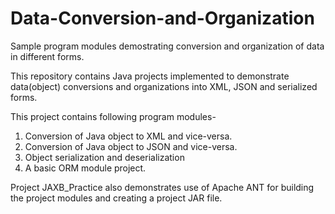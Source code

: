 # Data-Conversion-and-Organization

Sample program modules demostrating conversion and organization of data in different forms.

This repository contains Java projects implemented to demonstrate data(object) conversions and organizations into XML, JSON and serialized forms.

This project contains following program modules-
1. Conversion of Java object to XML and vice-versa.
2. Conversion of Java object to JSON and vice-versa.
3. Object serialization and deserialization
4. A basic ORM module project.

Project JAXB_Practice also demonstrates use of Apache ANT for building the project modules and creating a project JAR file.
